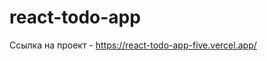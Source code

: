 # react-todo-app<br>
Ссылка на проект - <a href="https://react-todo-app-five.vercel.app/" target="_blank">https://react-todo-app-five.vercel.app/</a>

